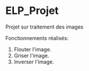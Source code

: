 # ELP_Projet

Projet sur traitement des images

Fonctionnements réalisés:
1. Flouter l'image.
2. Griser l'image.
3. Inverser l'image.